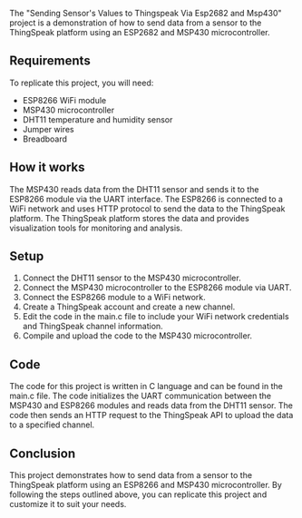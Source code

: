 The "Sending Sensor's Values to Thingspeak Via Esp2682 and Msp430" project is a demonstration of how to send data from a sensor to the ThingSpeak platform using an ESP2682 and MSP430 microcontroller.

## Requirements
To replicate this project, you will need:

- ESP8266 WiFi module
- MSP430 microcontroller
- DHT11 temperature and humidity sensor
- Jumper wires
- Breadboard
## How it works
The MSP430 reads data from the DHT11 sensor and sends it to the ESP8266 module via the UART interface. The ESP8266 is connected to a WiFi network and uses HTTP protocol to send the data to the ThingSpeak platform. The ThingSpeak platform stores the data and provides visualization tools for monitoring and analysis.
## Setup
1. Connect the DHT11 sensor to the MSP430 microcontroller.
2. Connect the MSP430 microcontroller to the ESP8266 module via UART.
3. Connect the ESP8266 module to a WiFi network.
4. Create a ThingSpeak account and create a new channel.
5. Edit the code in the main.c file to include your WiFi network credentials and ThingSpeak channel information.
6. Compile and upload the code to the MSP430 microcontroller.
## Code
The code for this project is written in C language and can be found in the main.c file. The code initializes the UART communication between the MSP430 and ESP8266 modules and reads data from the DHT11 sensor. The code then sends an HTTP request to the ThingSpeak API to upload the data to a specified channel.

## Conclusion
This project demonstrates how to send data from a sensor to the ThingSpeak platform using an ESP8266 and MSP430 microcontroller. By following the steps outlined above, you can replicate this project and customize it to suit your needs.
